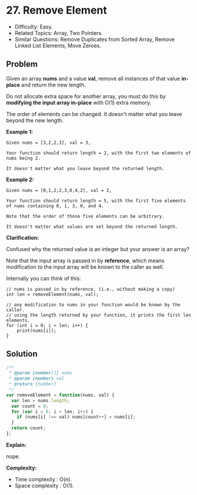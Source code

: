 # 27. Remove Element

- Difficulty: Easy.
- Related Topics: Array, Two Pointers.
- Similar Questions: Remove Duplicates from Sorted Array, Remove Linked List Elements, Move Zeroes.

## Problem

Given an array **nums** and a value **val**, remove all instances of that value **in-place** and return the new length.

Do not allocate extra space for another array, you must do this by **modifying the input array in-place** with O(1) extra memory.

The order of elements can be changed. It doesn't matter what you leave beyond the new length.

**Example 1:**

```
Given nums = [3,2,2,3], val = 3,

Your function should return length = 2, with the first two elements of nums being 2.

It doesn't matter what you leave beyond the returned length.
```

**Example 2:**

```
Given nums = [0,1,2,2,3,0,4,2], val = 2,

Your function should return length = 5, with the first five elements of nums containing 0, 1, 3, 0, and 4.

Note that the order of those five elements can be arbitrary.

It doesn't matter what values are set beyond the returned length.
```

**Clarification:**

Confused why the returned value is an integer but your answer is an array?

Note that the input array is passed in by **reference**, which means modification to the input array will be known to the caller as well.

Internally you can think of this:

```
// nums is passed in by reference. (i.e., without making a copy)
int len = removeElement(nums, val);

// any modification to nums in your function would be known by the caller.
// using the length returned by your function, it prints the first len elements.
for (int i = 0; i < len; i++) {
    print(nums[i]);
}
```

## Solution

```javascript
/**
 * @param {number[]} nums
 * @param {number} val
 * @return {number}
 */
var removeElement = function(nums, val) {
  var len = nums.length;
  var count = 0;
  for (var i = 0; i < len; i++) {
    if (nums[i] !== val) nums[count++] = nums[i];
  }
  return count;
};
```

**Explain:**

nope.

**Complexity:**

* Time complexity : O(n).
* Space complexity : O(1).
